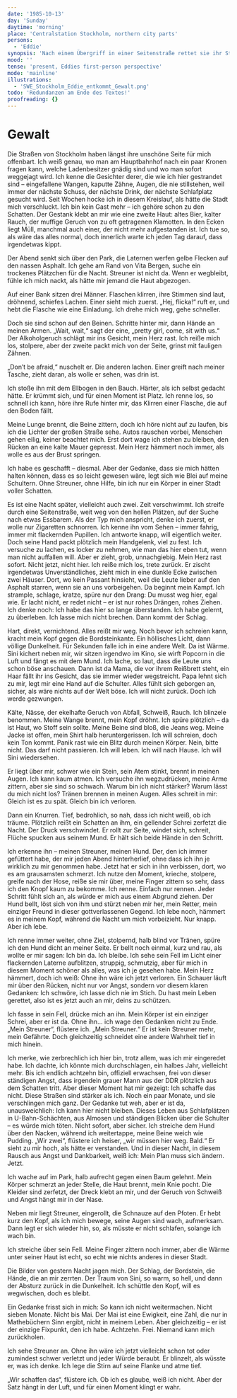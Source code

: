```yaml
---
date: '1985-10-13'
day: 'Sunday'
daytime: 'morning'
place: 'Centralstation Stockholm, northern city parts'
persons:
  - 'Eddie'
synopsis: 'Nach einem Übergriff in einer Seitenstraße rettet sie ihr Streuner im letzten Moment; Eddie erkennt, dass sie auf Stockholms Straßen nicht lange überlebt und ihren Plan ändern muss.'
mood: ''
tense: 'present, Eddies first-person perspective'
mode: 'mainline'
illustrations:
  - 'SWE_Stockholm_Eddie_entkommt_Gewalt.png'
todo: 'Redundanzen am Ende des Textes!'
proofreading: {}
---
```


# Gewalt

Die Straßen von Stockholm haben längst ihre unschöne Seite für mich offenbart.
Ich weiß genau, wo man am Hauptbahnhof nach ein paar Kronen fragen kann, welche
Ladenbesitzer gnädig sind und wo man sofort weggejagt wird. Ich kenne die
Gesichter derer, die wie ich hier gestrandet sind – eingefallene Wangen, kaputte
Zähne, Augen, die nie stillstehen, weil immer der nächste Schuss, der nächste
Drink, der nächste Schlafplatz gesucht wird. Seit Wochen hocke ich in diesem
Kreislauf, als hätte die Stadt mich verschluckt. Ich bin kein Gast mehr – ich
gehöre schon zu den Schatten. Der Gestank klebt an mir wie eine zweite Haut:
altes Bier, kalter Rauch, der muffige Geruch von zu oft getragenen Klamotten. In
den Ecken liegt Müll, manchmal auch einer, der nicht mehr aufgestanden ist. Ich
tue so, als wäre das alles normal, doch innerlich warte ich jeden Tag darauf,
dass irgendetwas kippt.

Der Abend senkt sich über den Park, die Laternen werfen gelbe Flecken auf den
nassen Asphalt. Ich gehe am Rand von Vita Bergen, suche ein trockenes Plätzchen
für die Nacht. Streuner ist nicht da. Wenn er wegbleibt, fühle ich mich nackt,
als hätte mir jemand die Haut abgezogen.

Auf einer Bank sitzen drei Männer. Flaschen klirren, ihre Stimmen sind laut,
dröhnend, schiefes Lachen. Einer sieht mich zuerst. „Hej, flicka!“ ruft er, und
hebt die Flasche wie eine Einladung. Ich drehe mich weg, gehe schneller.

Doch sie sind schon auf den Beinen. Schritte hinter mir, dann Hände an meinen
Armen. „Wait, wait,“ sagt der eine, „pretty girl, come, sit with us.“ Der
Alkoholgeruch schlägt mir ins Gesicht, mein Herz rast. Ich reiße mich los,
stolpere, aber der zweite packt mich von der Seite, grinst mit fauligen Zähnen.

„Don’t be afraid,“ nuschelt er. Die anderen lachen. Einer greift nach meiner
Tasche, zieht daran, als wolle er sehen, was drin ist.

Ich stoße ihn mit dem Ellbogen in den Bauch. Härter, als ich selbst gedacht
hätte. Er krümmt sich, und für einen Moment ist Platz. Ich renne los, so schnell
ich kann, höre ihre Rufe hinter mir, das Klirren einer Flasche, die auf den
Boden fällt.

Meine Lunge brennt, die Beine zittern, doch ich höre nicht auf zu laufen, bis
ich die Lichter der großen Straße sehe. Autos rauschen vorbei, Menschen gehen
eilig, keiner beachtet mich. Erst dort wage ich stehen zu bleiben, den Rücken an
eine kalte Mauer gepresst. Mein Herz hämmert noch immer, als wolle es aus der
Brust springen.

Ich habe es geschafft – diesmal. Aber der Gedanke, dass sie mich hätten halten
können, dass es so leicht gewesen wäre, legt sich wie Blei auf meine Schultern.
Ohne Streuner, ohne Hilfe, bin ich nur ein Körper in einer Stadt voller
Schatten.

Es ist eine Nacht später, vielleicht auch zwei. Zeit verschwimmt. Ich streife
durch eine Seitenstraße, weit weg von den hellen Plätzen, auf der Suche nach
etwas Essbarem. Als der Typ mich anspricht, denke ich zuerst, er wolle nur
Zigaretten schnorren. Ich kenne ihn vom Sehen – immer fahrig, immer mit
flackernden Pupillen. Ich antworte knapp, will eigentlich weiter. Doch seine
Hand packt plötzlich mein Handgelenk, viel zu fest. Ich versuche zu lachen, es
locker zu nehmen, wie man das hier eben tut, wenn man nicht auffallen will. Aber
er zieht, grob, unnachgiebig. Mein Herz rast sofort. Nicht jetzt, nicht hier.
Ich reiße mich los, trete zurück. Er zischt irgendetwas Unverständliches, zieht
mich in eine dunkle Ecke zwischen zwei Häuser. Dort, wo kein Passant hinsieht,
weil die Leute lieber auf den Asphalt starren, wenn sie an uns vorbeigehen. Da
beginnt mein Kampf. Ich strample, schlage, kratze, spüre nur den Drang: Du musst
weg hier, egal wie. Er lacht nicht, er redet nicht – er ist nur rohes Drängen,
rohes Ziehen. Ich denke noch: Ich habe das hier so lange überstanden. Ich habe
gelernt, zu überleben. Ich lasse mich nicht brechen. Dann kommt der Schlag.

Hart, direkt, vernichtend. Alles reißt mir weg. Noch bevor ich schreien kann,
kracht mein Kopf gegen die Bordsteinkante. Ein höllisches Licht, dann völlige
Dunkelheit. Für Sekunden falle ich in eine andere Welt. Da ist Wärme. Sini
kichert neben mir, wir sitzen irgendwo im Kino, sie wirft Popcorn in die Luft
und fängt es mit dem Mund. Ich lache, so laut, dass die Leute uns schon böse
anschauen. Dann ist da Mama, die vor ihrem Reißbrett steht, ein Haar fällt ihr
ins Gesicht, das sie immer wieder wegstreicht. Papa lehnt sich zu mir, legt mir
eine Hand auf die Schulter. Alles fühlt sich geborgen an, sicher, als wäre
nichts auf der Welt böse. Ich will nicht zurück. Doch ich werde gezwungen.

Kälte, Nässe, der ekelhafte Geruch von Abfall, Schweiß, Rauch. Ich blinzele
benommen. Meine Wange brennt, mein Kopf dröhnt. Ich spüre plötzlich – da ist
Haut, wo Stoff sein sollte. Meine Beine sind bloß, die Jeans weg. Meine Jacke
ist offen, mein Shirt halb heruntergerissen. Ich will schreien, doch kein Ton
kommt. Panik rast wie ein Blitz durch meinen Körper. Nein, bitte nicht. Das darf
nicht passieren. Ich will leben. Ich will nach Hause. Ich will Sini wiedersehen.

Er liegt über mir, schwer wie ein Stein, sein Atem stinkt, brennt in meinen
Augen. Ich kann kaum atmen. Ich versuche ihn wegzudrücken, meine Arme zittern,
aber sie sind so schwach. Warum bin ich nicht stärker? Warum lässt du mich nicht
los? Tränen brennen in meinen Augen. Alles schreit in mir: Gleich ist es zu
spät. Gleich bin ich verloren.

Dann ein Knurren. Tief, bedrohlich, so nah, dass ich nicht weiß, ob ich träume.
Plötzlich reißt ein Schatten an ihm, ein gellender Schrei zerfetzt die Nacht.
Der Druck verschwindet. Er rollt zur Seite, windet sich, schreit, Flüche spucken
aus seinem Mund. Er hält sich beide Hände in den Schritt.

Ich erkenne ihn – meinen Streuner, meinen Hund. Der, den ich immer gefüttert
habe, der mir jeden Abend hinterherlief, ohne dass ich ihn je wirklich zu mir
genommen habe. Jetzt hat er sich in ihn verbissen, dort, wo es am grausamsten
schmerzt. Ich nutze den Moment, krieche, stolpere, greife nach der Hose, reiße
sie mir über, meine Finger zittern so sehr, dass ich den Knopf kaum zu bekomme.
Ich renne. Einfach nur rennen. Jeder Schritt fühlt sich an, als würde er mich
aus einem Abgrund ziehen. Der Hund bellt, löst sich von ihm und stürzt neben mir
her, mein Retter, mein einziger Freund in dieser gottverlassenen Gegend. Ich
lebe noch, hämmert es in meinem Kopf, während die Nacht um mich vorbeizieht. Nur
knapp. Aber ich lebe.

Ich renne immer weiter, ohne Ziel, stolpernd, halb blind vor Tränen, spüre ich
den Hund dicht an meiner Seite. Er bellt noch einmal, kurz und rau, als wollte
er mir sagen: Ich bin da. Ich bleibe. Ich sehe sein Fell im Licht einer
flackernden Laterne aufblitzen, struppig, schmutzig, aber für mich in diesem
Moment schöner als alles, was ich je gesehen habe. Mein Herz hämmert, doch ich
weiß: Ohne ihn wäre ich jetzt verloren. Ein Schauer läuft mir über den Rücken,
nicht nur vor Angst, sondern vor diesem klaren Gedanken: Ich schwöre, ich lasse
dich nie im Stich. Du hast mein Leben gerettet, also ist es jetzt auch an mir,
deins zu schützen.

Ich fasse in sein Fell, drücke mich an ihn. Mein Körper ist ein einziger Schrei,
aber er ist da. Ohne ihn… ich wage den Gedanken nicht zu Ende. „Mein Streuner“,
flüstere ich. „Mein Streuner.“ Er ist kein Streuner mehr, mein Gefährte. Doch
gleichzeitig schneidet eine andere Wahrheit tief in mich hinein.

Ich merke, wie zerbrechlich ich hier bin, trotz allem, was ich mir eingeredet
habe. Ich dachte, ich könnte mich durchschlagen, ein halbes Jahr, vielleicht
mehr. Bis ich endlich achtzehn bin, offiziell erwachsen, frei von dieser
ständigen Angst, dass irgendein grauer Mann aus der DDR plötzlich aus dem
Schatten tritt. Aber dieser Moment hat mir gezeigt: Ich schaffe das nicht. Diese
Straßen sind stärker als ich. Noch ein paar Monate, und sie verschlingen mich
ganz. Der Gedanke tut weh, aber er ist da, unausweichlich: Ich kann hier nicht
bleiben. Dieses Leben aus Schlafplätzen in U-Bahn-Schächten, aus Almosen und
ständigen Blicken über die Schulter – es würde mich töten. Nicht sofort, aber
sicher. Ich streiche dem Hund über den Nacken, während ich weitertappe, meine
Beine weich wie Pudding. „Wir zwei“, flüstere ich heiser, „wir müssen hier weg.
Bald.“ Er sieht zu mir hoch, als hätte er verstanden. Und in dieser Nacht, in
diesem Rausch aus Angst und Dankbarkeit, weiß ich: Mein Plan muss sich ändern.
Jetzt.

Ich wache auf im Park, halb aufrecht gegen einen Baum gelehnt. Mein Körper
schmerzt an jeder Stelle, die Haut brennt, mein Knie pocht. Die Kleider sind
zerfetzt, der Dreck klebt an mir, und der Geruch von Schweiß und Angst hängt mir
in der Nase.

Neben mir liegt Streuner, eingerollt, die Schnauze auf den Pfoten. Er hebt kurz
den Kopf, als ich mich bewege, seine Augen sind wach, aufmerksam. Dann legt er
sich wieder hin, so, als müsste er nicht schlafen, solange ich wach bin.

Ich streiche über sein Fell. Meine Finger zittern noch immer, aber die Wärme
unter seiner Haut ist echt, so echt wie nichts anderes in dieser Stadt.

Die Bilder von gestern Nacht jagen mich. Der Schlag, der Bordstein, die Hände,
die an mir zerrten. Der Traum von Sini, so warm, so hell, und dann der Absturz
zurück in die Dunkelheit. Ich schüttle den Kopf, will es wegwischen, doch es
bleibt.

Ein Gedanke frisst sich in mich: So kann ich nicht weitermachen. Nicht sieben
Monate. Nicht bis Mai. Der Mai ist eine Ewigkeit, eine Zahl, die nur in
Mathebüchern Sinn ergibt, nicht in meinem Leben. Aber gleichzeitig – er ist der
einzige Fixpunkt, den ich habe. Achtzehn. Frei. Niemand kann mich zurückholen.

Ich sehe Streuner an. Ohne ihn wäre ich jetzt vielleicht schon tot oder
zumindest schwer verletzt und jeder Würde beraubt. Er blinzelt, als wüsste er,
was ich denke. Ich lege die Stirn auf seine Flanke und atme tief.

„Wir schaffen das“, flüstere ich. Ob ich es glaube, weiß ich nicht. Aber der
Satz hängt in der Luft, und für einen Moment klingt er wahr.

